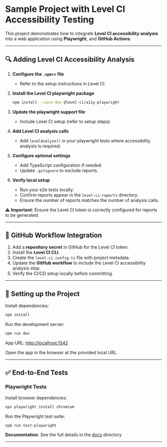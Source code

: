 # Sample Project with Level CI Accessibility Testing

This project demonstrates how to integrate **Level CI accessibility analysis** into a web application using **Playwright**, and **GitHub Actions**.

---

## 🔍 Adding Level CI Accessibility Analysis

1. **Configure the `.npmrc` file**

   - Refer to the setup instructions in Level CI.

2. **Install the Level CI playwright package**

   ```bash
   npm install --save-dev @level-ci/a11y-playwright
   ```

3. **Update the playwright support file**

   - Include Level CI setup (refer to setup steps).

4. **Add Level CI analysis calls**

   - Add `levelAnalyze()` in your playwright tests where accessibility analysis is required.

5. **Configure optional settings**

   - Add TypeScript configuration if needed.
   - Update `.gitignore` to exclude reports.

6. **Verify local setup**
   - Run your e2e tests locally.
   - Confirm reports appear in the `level-ci-reports` directory.
   - Ensure the number of reports matches the number of analysis calls.

⚠️ **Important:** Ensure the Level CI token is correctly configured for reports to be generated.

---

## 🔗 GitHub Workflow Integration

1. Add a **repository secret** in GitHub for the Level CI token.
2. Install the **Level CI CLI**.
3. Create the `level-ci.config.ts` file with project metadata.
4. Update the **GitHub workflow** to include the Level CI accessibility analysis step.
5. Verify the CI/CD setup locally before committing.

---

## 🚀 Setting up the Project

Install dependencies:

```bash
npm install
```

Run the development server:

```bash
npm run dev
```

App URL: [http://localhost:1342](http://localhost:1342)

Open the app in the browser at the provided local URL.

---

## ✅ End-to-End Tests

### Playwright Tests

Install browser dependencies:

```bash
npx playwright install chromium
```

Run the Playwright test suite:

```bash
npm run test:playwright
```

**Documentation**: See the full details in the [docs](https://docs.cicd.userway.org/get-started/connect-repository/github) directory

---
